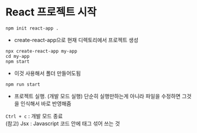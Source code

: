 # React 프로젝트 시작
```npm init react-app .```
* create-react-app으로 현재 디렉토리에서 프로젝트 생성
```
npx create-react-app my-app
cd my-app
npm start
```
* 이것 사용해서 폴더 만들어도됨

```npm run start```
* 프로젝트 실행. (개발 모드 실행) 단순히 실행만하는게 아니라 파일을 수정하면 그것을 인식해서 바로 반영해줌

```Ctrl + c``` : 개발 모드 종료      
(참고) Jsx : Javascript 코드 안에 태그 섞어 쓰는 것
